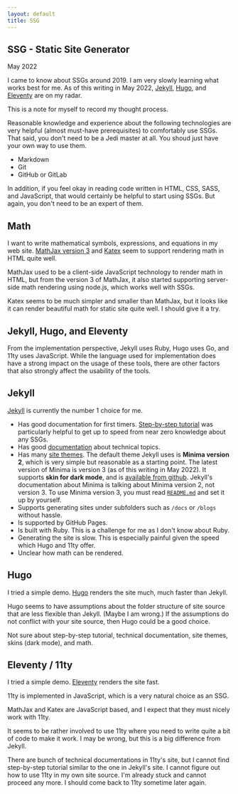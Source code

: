 ```yaml
---
layout: default
title: SSG
---
```

## SSG - Static Site Generator

May 2022

I came to know about SSGs around 2019.
I am very slowly learning what works best for me.
As of this writing in May 2022,
[Jekyll](https://jekyllrb.com/),
[Hugo](https://gohugo.io/),
and [Eleventy](https://www.11ty.dev/)
are on my radar.

This is a note for myself to record my thought process.

Reasonable knowledge and experience about
the following technologies are very helpful
(almost must-have prerequisites) to comfortably use SSGs.
That said, you don't need to be a Jedi master at all.
You shoud just have your own way to use them.

- Markdown
- Git
- GitHub or GitLab

In addition, if you feel okay in reading code
written in HTML, CSS, SASS, and JavaScript,
that would certainly be helpful to start using SSGs.
But again, you don't need to be an expert of them.

## Math

I want to write mathematical symbols,
expressions, and equations in my web site.
[MathJax version 3](https://www.mathjax.org/)
and
[Katex](https://katex.org/)
seem to support rendering math in HTML quite well.

MathJax used to be a client-side JavaScript technology
to render math in HTML, but from the version 3 of MathJax,
it also started supporting server-side math rendering
using node.js, which works well with SSGs.

Katex seems to be much simpler and smaller than MathJax,
but it looks like it can render beautiful math for
static site quite well.
I should give it a try.

## Jekyll, Hugo, and Eleventy

From the implementation perspective, Jekyll uses Ruby,
Hugo uses Go, and 11ty uses JavaScript.
While the language used for implementation
does have a strong impact on the usage of these tools,
there are other factors that also strongly affect
the usability of the tools.

## Jekyll

[Jekyll](https://jekyllrb.com/)
is currently the number 1 choice for me.

- Has good documentation for first timers.
  [Step-by-step tutorial][jk-tut] was particularly helpful
  to get up to speed from near zero knowledge about any SSGs.
- Has good [documentation][jk-docs] about technical topics.
- Has many [site themes](https://jekyllrb.com/docs/themes/).
  The default theme Jekyll uses is
  **Minima version 2**, which is very simple but reasonable
  as a starting point.
  The latest version of Minima is version 3
  (as of this writing in May 2022).
  It supports **skin for dark mode**, and
  is [available from github](https://github.com/jekyll/minima#readme).
  Jekyll's documentation about Minima is talking about
  Minima version 2, not version 3.
  To use Minima version 3, you must
  read [`README.md`](https://github.com/jekyll/minima#readme)
  and set it up by yourself.
- Supports generating sites under subfolders such as
  `/docs` or `/blogs` without hassle.
- Is supported by GitHub Pages.
- Is built with Ruby.
  This is a challenge for me as I don't know about Ruby.
- Generating the site is slow.
  This is especially painful
  given the speed which Hugo and 11ty offer.
- Unclear how math can be rendered.

[jk-tut]: https://jekyllrb.com/docs/step-by-step/01-setup/
[jk-docs]: https://jekyllrb.com/docs/

## Hugo

I tried a simple demo.
[Hugo](https://gohugo.io/)
renders the site much, much faster than Jekyll.

Hugo seems to have assumptions about the folder structure
of site source that are less flexible than Jekyll.
(Maybe I am wrong.)
If the assumptions do not conflict with your site source,
then Hugo could be a good choice.

Not sure about step-by-step tutorial, technical documentation,
site themes, skins (dark mode), and math.

## Eleventy / 11ty

I tried a simple demo.
[Eleventy](https://www.11ty.dev/) renders the site fast.

11ty is implemented in JavaScript,
which is a very natural choice as an SSG.

MathJax and Katex are JavaScript based,
and I expect that they must nicely work with 11ty.

It seems to be rather involved to use 11ty
where you need to write quite a bit of code to make it work.
I may be wrong, but this is a big difference from Jekyll.

There are bunch of technical documentations in 11ty's site,
but I cannot find step-by-step tutorial
similar to the one in Jekyll's site.
I cannot figure out how to use 11ty in my own site source.
I'm already stuck and cannot proceed any more.
I should come back to 11ty sometime later again.

